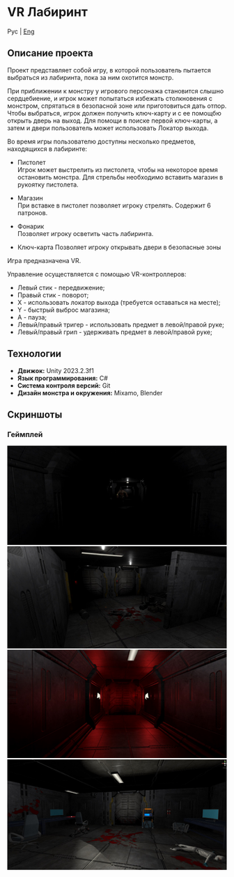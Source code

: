 # VR Лабиринт

Рус | [Eng](resources/localization_readme/README_EN.md)

## Описание проекта

Проект представляет собой игру, в которой пользователь пытается выбраться из лабиринта, пока за ним охотится монстр. 

При приближении к монстру у игрового персонажа становится слышно сердцебиение, и игрок может попытаться избежать столкновения с монстром, 
спрятаться в безопасной зоне или приготовиться дать отпор. Чтобы выбраться, игрок должен получить ключ-карту и с ее помощбю открыть дверь на выход.
Для помощи в поиске первой ключ-карты, а затем и двери пользователь может использовать Локатор выхода.

Во время игры пользователю доступны несколько предметов, находящихся в лабиринте:

* Пистолет  
	Игрок может выстрелить из пистолета, чтобы на некоторое время остановить монстра. Для стрельбы необходимо вставить магазин в рукоятку пистолета.

* Магазин  
	При вставке в пистолет позволяет игроку стрелять. Содержит 6 патронов. 

* Фонарик  
	Позволяет игроку осветить часть лабиринта.

* Ключ-карта
  	Позволяет игроку открывать двери в безопасные зоны

Игра предназначена VR.


Управление осуществляется с помощью VR-контроллеров:
* Левый стик - передвижение;
* Правый стик - поворот;
* X - использовать локатор выхода (требуется оставаться на месте);
* Y - быстрый выброс магазина;
* A - пауза;
* Левый/правый тригер - использовать предмет в левой/правой руке;
* Левый/правый грип - удерживать предмет в левой/правой руке;

## Технологии

* **Движок:** Unity 2023.2.3f1
* **Язык программирования:** C#
* **Система контроля версий:** Git
* **Дизайн монстра и окружения:** Mixamo, Blender

## Скриншоты

### Геймплей

![Геймплей](resources/screenshots/screenshot_1.jpg)
![Геймплей](resources/screenshots/screenshot_2.jpg)
![Геймплей](resources/screenshots/screenshot_3.jpg)
![Геймплей](resources/screenshots/screenshot_4.jpg)
